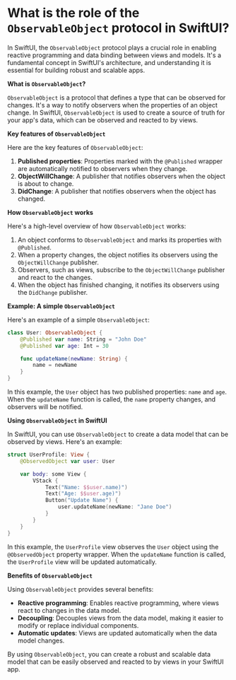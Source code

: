 # What is the role of the `ObservableObject` protocol in SwiftUI?

In SwiftUI, the `ObservableObject` protocol plays a crucial role in enabling reactive programming and data binding between views and models. It's a fundamental concept in SwiftUI's architecture, and understanding it is essential for building robust and scalable apps.

**What is `ObservableObject`?**

`ObservableObject` is a protocol that defines a type that can be observed for changes. It's a way to notify observers when the properties of an object change. In SwiftUI, `ObservableObject` is used to create a source of truth for your app's data, which can be observed and reacted to by views.

**Key features of `ObservableObject`**

Here are the key features of `ObservableObject`:

1. **Published properties**: Properties marked with the `@Published` wrapper are automatically notified to observers when they change.
2. **ObjectWillChange**: A publisher that notifies observers when the object is about to change.
3. **DidChange**: A publisher that notifies observers when the object has changed.

**How `ObservableObject` works**

Here's a high-level overview of how `ObservableObject` works:

1. An object conforms to `ObservableObject` and marks its properties with `@Published`.
2. When a property changes, the object notifies its observers using the `ObjectWillChange` publisher.
3. Observers, such as views, subscribe to the `ObjectWillChange` publisher and react to the changes.
4. When the object has finished changing, it notifies its observers using the `DidChange` publisher.

**Example: A simple `ObservableObject`**

Here's an example of a simple `ObservableObject`:
```swift
class User: ObservableObject {
    @Published var name: String = "John Doe"
    @Published var age: Int = 30

    func updateName(newName: String) {
        name = newName
    }
}
```
In this example, the `User` object has two published properties: `name` and `age`. When the `updateName` function is called, the `name` property changes, and observers will be notified.

**Using `ObservableObject` in SwiftUI**

In SwiftUI, you can use `ObservableObject` to create a data model that can be observed by views. Here's an example:
```swift
struct UserProfile: View {
    @ObservedObject var user: User

    var body: some View {
        VStack {
            Text("Name: $$user.name)")
            Text("Age: $$user.age)")
            Button("Update Name") {
                user.updateName(newName: "Jane Doe")
            }
        }
    }
}
```
In this example, the `UserProfile` view observes the `User` object using the `@ObservedObject` property wrapper. When the `updateName` function is called, the `UserProfile` view will be updated automatically.

**Benefits of `ObservableObject`**

Using `ObservableObject` provides several benefits:

* **Reactive programming**: Enables reactive programming, where views react to changes in the data model.
* **Decoupling**: Decouples views from the data model, making it easier to modify or replace individual components.
* **Automatic updates**: Views are updated automatically when the data model changes.

By using `ObservableObject`, you can create a robust and scalable data model that can be easily observed and reacted to by views in your SwiftUI app.